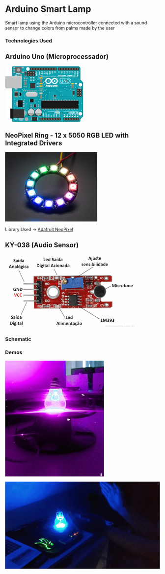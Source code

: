 # Arduino Smart Lamp
Smart lamp using the Arduino microcontroller connected with a sound sensor to change colors from palms made by the user

### Technologies Used

## Arduino Uno (Microprocessador)
![alt text](/Figures/arduino.png)

## NeoPixel Ring - 12 x 5050 RGB LED with Integrated Drivers
![alt text](/Figures/led_ring.jpg)

Library Used -> [Adafruit NeoPixel](https://github.com/adafruit/Adafruit_NeoPixel)

## KY-038 (Audio Sensor)
![alt text](/Figures/ky038.png)

### Schematic

### Demos

![alt text](/Figures/lamp.jpg)

![alt text](/Figures/demo.gif)
